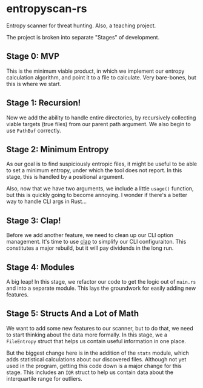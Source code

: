 # entropyscan-rs

Entropy scanner for threat hunting. Also, a teaching project.

The project is broken into separate "Stages" of development.

## Stage 0: MVP

This is the minimum viable product, in which we implement our entropy calculation algorithm, and point it to a file to calculate. Very bare-bones, but this is where we start.

## Stage 1: Recursion!

Now we add the ability to handle entire directories, by recursively collecting viable targets (true files) from our parent path argument. We also begin to use `PathBuf` correctly.

## Stage 2: Minimum Entropy

As our goal is to find suspiciously entropic files, it might be useful to be able to set a minimum entropy, under which the tool does not report. In this stage, this is handled by a positional argument.

Also, now that we have two arguments, we include a little `usage()` function, but this is quickly going to become annoying. I wonder if there's a better way to handle CLI args in Rust...

## Stage 3: Clap!

Before we add another feature, we need to clean up our CLI option management. It's time to use [clap](https://github.com/clap-rs/clap) to simplify our CLI configuraiton. This constitutes a major rebuild, but it will pay dividends in the long run.

## Stage 4: Modules

A big leap! In this stage, we refactor our code to get the logic out of `main.rs` and into a separate module. This lays the groundwork for easily adding new features.

## Stage 5: Structs And a Lot of Math

We want to add some new features to our scanner, but to do that, we need to start thinking about the data more formally. In this stage, we a `FileEntropy` struct that helps us contain useful information in one place.

But the biggest change here is in the addition of the `stats` module, which adds statistical calculations about our discovered files. Although not yet used in the program, getting this code down is a major change for this stage. This includes an `IQR` struct to help us contain data about the interquartile range for outliers.